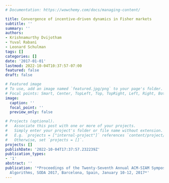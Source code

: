 ```yaml
---
# Documentation: https://wowchemy.com/docs/managing-content/

title: Convergence of incentive-driven dynamics in Fisher markets
subtitle: ''
summary: ''
authors:
- Krishnamurthy Dvijotham
- Yuval Rabani
- Leonard Schulman
tags: []
categories: []
date: '2017-01-01'
lastmod: 2022-10-04T10:37:57-07:00
featured: false
draft: false

# Featured image
# To use, add an image named `featured.jpg/png` to your page's folder.
# Focal points: Smart, Center, TopLeft, Top, TopRight, Left, Right, BottomLeft, Bottom, BottomRight.
image:
  caption: ''
  focal_point: ''
  preview_only: false

# Projects (optional).
#   Associate this post with one or more of your projects.
#   Simply enter your project's folder or file name without extension.
#   E.g. `projects = ["internal-project"]` references `content/project/deep-learning/index.md`.
#   Otherwise, set `projects = []`.
projects: []
publishDate: '2022-10-04T17:37:57.232239Z'
publication_types:
- '1'
abstract: ''
publication: '*Proceedings of the Twenty-Seventh Annual ACM-SIAM Symposium on Discrete
  Algorithms, SODA 2017, Barcelona, Spain, January 10-12, 2017*'
---
```

